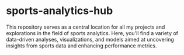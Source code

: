# sports-analytics-hub
This repository serves as a central location for all my projects and explorations in the field of sports analytics. Here, you'll find a variety of data-driven analyses, visualizations, and models aimed at uncovering insights from sports data and enhancing performance metrics.
